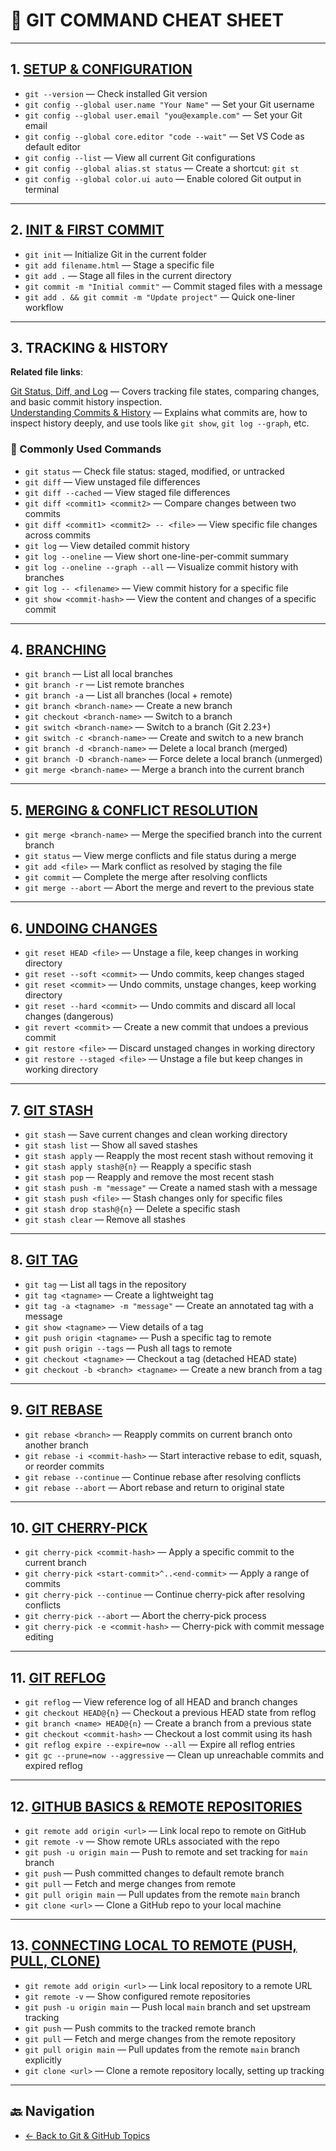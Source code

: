 # 🧾 GIT COMMAND CHEAT SHEET

---

## 1. [SETUP & CONFIGURATION](02-install-configure-git.md)

- `git --version` — Check installed Git version  
- `git config --global user.name "Your Name"` — Set your Git username  
- `git config --global user.email "you@example.com"` — Set your Git email  
- `git config --global core.editor "code --wait"` — Set VS Code as default editor  
- `git config --list` — View all current Git configurations  
- `git config --global alias.st status` — Create a shortcut: `git st`  
- `git config --global color.ui auto` — Enable colored Git output in terminal  

---

## 2. [INIT & FIRST COMMIT](03-basic-commands.md)

- `git init` — Initialize Git in the current folder  
- `git add filename.html` — Stage a specific file  
- `git add .` — Stage all files in the current directory  
- `git commit -m "Initial commit"` — Commit staged files with a message  
- `git add . && git commit -m "Update project"` — Quick one-liner workflow  

---

## 3. TRACKING & HISTORY

**Related file links**:

[Git Status, Diff, and Log](04-git-status-diff-log.md) — Covers tracking file states, comparing changes, and basic commit history inspection.  
[Understanding Commits & History](05-commits-history.md) — Explains what commits are, how to inspect history deeply, and use tools like `git show`, `git log --graph`, etc.

### 📌 Commonly Used Commands

- `git status` — Check file status: staged, modified, or untracked  
- `git diff` — View unstaged file differences  
- `git diff --cached` — View staged file differences  
- `git diff <commit1> <commit2>` — Compare changes between two commits  
- `git diff <commit1> <commit2> -- <file>` — View specific file changes across commits  
- `git log` — View detailed commit history  
- `git log --oneline` — View short one-line-per-commit summary  
- `git log --oneline --graph --all` — Visualize commit history with branches  
- `git log -- <filename>` — View commit history for a specific file  
- `git show <commit-hash>` — View the content and changes of a specific commit  

---

## 4. [BRANCHING](06-branches.md)

- `git branch` — List all local branches  
- `git branch -r` — List remote branches  
- `git branch -a` — List all branches (local + remote)  
- `git branch <branch-name>` — Create a new branch  
- `git checkout <branch-name>` — Switch to a branch  
- `git switch <branch-name>` — Switch to a branch (Git 2.23+)  
- `git switch -c <branch-name>` — Create and switch to a new branch  
- `git branch -d <branch-name>` — Delete a local branch (merged)  
- `git branch -D <branch-name>` — Force delete a local branch (unmerged)  
- `git merge <branch-name>` — Merge a branch into the current branch  

---

## 5. [MERGING & CONFLICT RESOLUTION](07-merging-conflicts.md)

- `git merge <branch-name>` — Merge the specified branch into the current branch  
- `git status` — View merge conflicts and file status during a merge  
- `git add <file>` — Mark conflict as resolved by staging the file  
- `git commit` — Complete the merge after resolving conflicts  
- `git merge --abort` — Abort the merge and revert to the previous state  

---

## 6. [UNDOING CHANGES](08-undoing-changes.md)

- `git reset HEAD <file>` — Unstage a file, keep changes in working directory  
- `git reset --soft <commit>` — Undo commits, keep changes staged  
- `git reset <commit>` — Undo commits, unstage changes, keep working directory  
- `git reset --hard <commit>` — Undo commits and discard all local changes (dangerous)  
- `git revert <commit>` — Create a new commit that undoes a previous commit  
- `git restore <file>` — Discard unstaged changes in working directory  
- `git restore --staged <file>` — Unstage a file but keep changes in working directory  

---

## 7. [GIT STASH](09-git-stash.md)

- `git stash` — Save current changes and clean working directory  
- `git stash list` — Show all saved stashes  
- `git stash apply` — Reapply the most recent stash without removing it  
- `git stash apply stash@{n}` — Reapply a specific stash  
- `git stash pop` — Reapply and remove the most recent stash  
- `git stash push -m "message"` — Create a named stash with a message  
- `git stash push <file>` — Stash changes only for specific files  
- `git stash drop stash@{n}` — Delete a specific stash  
- `git stash clear` — Remove all stashes  

---

## 8. [GIT TAG](10-git-tag.md)

- `git tag` — List all tags in the repository  
- `git tag <tagname>` — Create a lightweight tag  
- `git tag -a <tagname> -m "message"` — Create an annotated tag with a message  
- `git show <tagname>` — View details of a tag  
- `git push origin <tagname>` — Push a specific tag to remote  
- `git push origin --tags` — Push all tags to remote  
- `git checkout <tagname>` — Checkout a tag (detached HEAD state)  
- `git checkout -b <branch> <tagname>` — Create a new branch from a tag  

---

## 9. [GIT REBASE](11-git-rebase.md)

- `git rebase <branch>` — Reapply commits on current branch onto another branch  
- `git rebase -i <commit-hash>` — Start interactive rebase to edit, squash, or reorder commits  
- `git rebase --continue` — Continue rebase after resolving conflicts  
- `git rebase --abort` — Abort rebase and return to original state  

---

## 10. [GIT CHERRY-PICK](12-git-cherry-pick.md)

- `git cherry-pick <commit-hash>` — Apply a specific commit to the current branch  
- `git cherry-pick <start-commit>^..<end-commit>` — Apply a range of commits  
- `git cherry-pick --continue` — Continue cherry-pick after resolving conflicts  
- `git cherry-pick --abort` — Abort the cherry-pick process  
- `git cherry-pick -e <commit-hash>` — Cherry-pick with commit message editing  

---

## 11. [GIT REFLOG](13-git-reflog.md)

- `git reflog` — View reference log of all HEAD and branch changes  
- `git checkout HEAD@{n}` — Checkout a previous HEAD state from reflog  
- `git branch <name> HEAD@{n}` — Create a branch from a previous state  
- `git checkout <commit-hash>` — Checkout a lost commit using its hash  
- `git reflog expire --expire=now --all` — Expire all reflog entries  
- `git gc --prune=now --aggressive` — Clean up unreachable commits and expired reflog

---

## 12. [GITHUB BASICS & REMOTE REPOSITORIES](14-github-basics.md)

- `git remote add origin <url>` — Link local repo to remote on GitHub  
- `git remote -v` — Show remote URLs associated with the repo  
- `git push -u origin main` — Push to remote and set tracking for `main` branch  
- `git push` — Push committed changes to default remote branch  
- `git pull` — Fetch and merge changes from remote  
- `git pull origin main` — Pull updates from the remote `main` branch  
- `git clone <url>` — Clone a GitHub repo to your local machine  

---

## 13. [CONNECTING LOCAL TO REMOTE (PUSH, PULL, CLONE)](15-local-to-remote.md)

- `git remote add origin <url>` — Link local repository to a remote URL  
- `git remote -v` — Show configured remote repositories  
- `git push -u origin main` — Push local `main` branch and set upstream tracking  
- `git push` — Push commits to the tracked remote branch  
- `git pull` — Fetch and merge changes from the remote repository  
- `git pull origin main` — Pull updates from the remote `main` branch explicitly  
- `git clone <url>` — Clone a remote repository locally, setting up tracking  

---

## 🔙 Navigation

- [← Back to Git & GitHub Topics](README.md)
